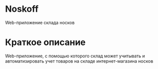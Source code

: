 # Noskoff
Web-приложение склада носков
# Краткое описание
Web-приложение, с помощью которого склад может учитывать и автоматизировать учет товаров на складе интернет-магазина носков


